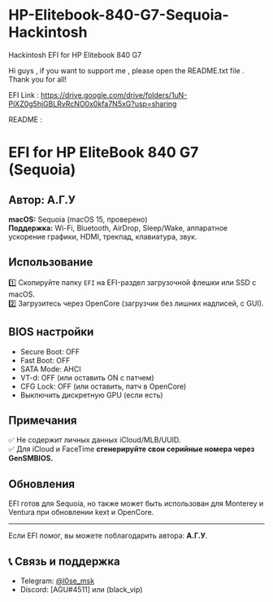 # HP-Elitebook-840-G7-Sequoia-Hackintosh

Hackintosh EFI for HP Elitebook 840 G7 


Hi guys , if you want to support me , please open the README.txt file . Thank you for all! 

EFI Link : https://drive.google.com/drive/folders/1uN-PiXZ0g5hjGBLRvRcNO0x0kfa7N5xG?usp=sharing 



README :  


# EFI for HP EliteBook 840 G7 (Sequoia)

## Автор: А.Г.У

**macOS:** Sequoia (macOS 15, проверено)  
**Поддержка:** Wi-Fi, Bluetooth, AirDrop, Sleep/Wake, аппаратное ускорение графики, HDMI, трекпад, клавиатура, звук.

## Использование
1️⃣ Скопируйте папку `EFI` на EFI-раздел загрузочной флешки или SSD с macOS.  
2️⃣ Загрузитесь через OpenCore (загрузчик без лишних надписей, с GUI).

## BIOS настройки
- Secure Boot: OFF
- Fast Boot: OFF
- SATA Mode: AHCI
- VT-d: OFF (или оставить ON с патчем)
- CFG Lock: OFF (или оставить, патч в OpenCore)
- Выключить дискретную GPU (если есть)

## Примечания
✅ Не содержит личных данных iCloud/MLB/UUID.  
✅ Для iCloud и FaceTime **сгенерируйте свои серийные номера через GenSMBIOS.**

## Обновления
EFI готов для Sequoia, но также может быть использован для Monterey и Ventura при обновлении kext и OpenCore.

---
Если EFI помог, вы можете поблагодарить автора: **А.Г.У**. 


## 📞 Связь и поддержка

- Telegram: [@l0se_msk](https://t.me/l0se_msk)
- Discord: [AGU#4511] или (black_vip)
